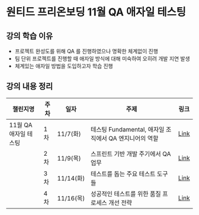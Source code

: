 # 원티드 프리온보딩 11월 QA 애자일 테스팅

## 강의 학습 이유

- 프로젝트 완성도를 위해 QA 를 진행하였으나 명확한 체계없이 진행
- 팀 단위 프로젝트를 진행할 때 애자일 방식에 대해 미숙하여 오히려 개발 지연 발생
- 체계있는 애자일 방법을 도입하고자 학습 진행

## 강의 내용 정리

| 챌린지명           | 주차 | 일자       | 주제                                     | 링크                                                                                                                                                                                                                                                                                                                                                                                           |
|----------------|----|----------|----------------------------------------|----------------------------------------------------------------------------------------------------------------------------------------------------------------------------------------------------------------------------------------------------------------------------------------------------------------------------------------------------------------------------------------------|
| 11월 QA 애자일 테스팅 | 1차 | 11/7(화)  | 테스팅 Fundamental,  애자일 조직에서 QA 엔지니어의 역할 | [Link](https://github.com/kyukong/wanted-pre-onboarding-challenge/blob/main/2023%EB%85%84/11%EC%9B%94/QA%20%EC%95%A0%EC%9E%90%EC%9D%BC%20%ED%85%8C%EC%8A%A4%ED%8C%85/1%EC%B0%A8%20%ED%85%8C%EC%8A%A4%ED%8C%85%20Fundamental%2C%20%20%EC%95%A0%EC%9E%90%EC%9D%BC%20%EC%A1%B0%EC%A7%81%EC%97%90%EC%84%9C%20QA%20%EC%97%94%EC%A7%80%EB%8B%88%EC%96%B4%EC%9D%98%20%EC%97%AD%ED%95%A0.md)         |
|                | 2차 | 11/9(목)  | 스프린트 기반 개발 주기에서 QA 업무                  | [Link](https://github.com/kyukong/wanted-pre-onboarding-challenge/blob/main/2023%EB%85%84/11%EC%9B%94/QA%20%EC%95%A0%EC%9E%90%EC%9D%BC%20%ED%85%8C%EC%8A%A4%ED%8C%85/2%EC%B0%A8%20%EC%8A%A4%ED%94%84%EB%A6%B0%ED%8A%B8%20%EA%B8%B0%EB%B0%98%20%EA%B0%9C%EB%B0%9C%20%EC%A3%BC%EA%B8%B0%EC%97%90%EC%84%9C%20QA%20%EC%97%85%EB%AC%B4.md)                                                        |
|                | 3차 | 11/14(화) | 테스트를 돕는 주요 테스트 도구들                     | [Link](https://github.com/kyukong/wanted-pre-onboarding-challenge/blob/main/2023%EB%85%84/11%EC%9B%94/QA%20%EC%95%A0%EC%9E%90%EC%9D%BC%20%ED%85%8C%EC%8A%A4%ED%8C%85/3%EC%B0%A8%20%ED%85%8C%EC%8A%A4%ED%8A%B8%EB%A5%BC%20%EB%8F%95%EB%8A%94%20%EC%A3%BC%EC%9A%94%20%ED%85%8C%EC%8A%A4%ED%8A%B8%20%EB%8F%84%EA%B5%AC%EB%93%A4.md)                                                             |
|                | 4차 | 11/16(목) | 성공적인 테스트를 위한 품질 프로세스 개선 전략             | [Link](https://github.com/kyukong/wanted-pre-onboarding-challenge/blob/main/2023%EB%85%84/11%EC%9B%94/QA%20%EC%95%A0%EC%9E%90%EC%9D%BC%20%ED%85%8C%EC%8A%A4%ED%8C%85/4%EC%B0%A8%20%EC%84%B1%EA%B3%B5%EC%A0%81%EC%9D%B8%20%ED%85%8C%EC%8A%A4%ED%8A%B8%EB%A5%BC%20%EC%9C%84%ED%95%9C%20%ED%92%88%EC%A7%88%20%ED%94%84%EB%A1%9C%EC%84%B8%EC%8A%A4%20%EA%B0%9C%EC%84%A0%20%EC%A0%84%EB%9E%B5.md) |
